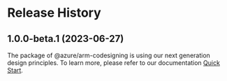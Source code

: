 # Release History
    
## 1.0.0-beta.1 (2023-06-27)

The package of @azure/arm-codesigning is using our next generation design principles. To learn more, please refer to our documentation [Quick Start](https://aka.ms/js-track2-quickstart).

